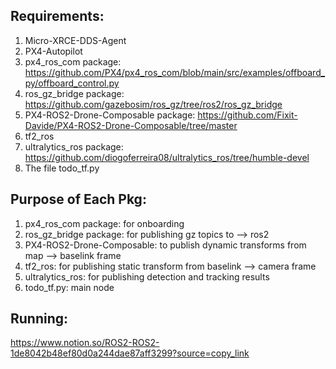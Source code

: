 ## Requirements:

1. Micro-XRCE-DDS-Agent
2. PX4-Autopilot
3. px4_ros_com package: https://github.com/PX4/px4_ros_com/blob/main/src/examples/offboard_py/offboard_control.py
4. ros_gz_bridge package: https://github.com/gazebosim/ros_gz/tree/ros2/ros_gz_bridge
5. PX4-ROS2-Drone-Composable package: https://github.com/Fixit-Davide/PX4-ROS2-Drone-Composable/tree/master
6. tf2_ros
7. ultralytics_ros package: https://github.com/diogoferreira08/ultralytics_ros/tree/humble-devel
8. The file todo_tf.py


## Purpose of Each Pkg:

1. px4_ros_com package: for onboarding <br>
2. ros_gz_bridge package: for publishing gz topics to --> ros2 <br>
3. PX4-ROS2-Drone-Composable: to publish dynamic transforms from map --> baselink frame <br>
4. tf2_ros: for publishing static transform from baselink --> camera frame <br>
5. ultralytics_ros: for publishing detection and tracking results <br>
6. todo_tf.py: main node

## Running:

https://www.notion.so/ROS2-ROS2-1de8042b48ef80d0a244dae87aff3299?source=copy_link

